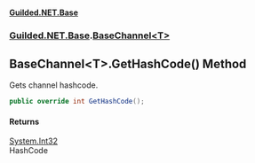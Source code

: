 
#### [Guilded.NET.Base](index 'index')
### [Guilded.NET.Base](index#Guilded_NET_Base 'Guilded.NET.Base').[BaseChannel&lt;T&gt;](BaseChannel_T_ 'Guilded.NET.Base.BaseChannel&lt;T&gt;')
## BaseChannel&lt;T&gt;.GetHashCode() Method
Gets channel hashcode.  
```csharp
public override int GetHashCode();
```

#### Returns
[System.Int32](https://docs.microsoft.com/en-us/dotnet/api/System.Int32 'System.Int32')  
HashCode
